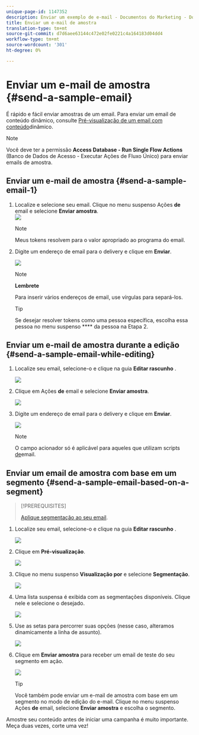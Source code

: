 ```yaml
---
unique-page-id: 1147352
description: Enviar um exemplo de e-mail - Documentos do Marketing - Documentação do produto
title: Enviar um e-mail de amostra
translation-type: tm+mt
source-git-commit: d7d6aee63144c472e02fe0221c4a164183d04dd4
workflow-type: tm+mt
source-wordcount: '301'
ht-degree: 0%

---
```



# Enviar um e-mail de amostra {#send-a-sample-email}

É rápido e fácil enviar amostras de um email. Para enviar um email de conteúdo dinâmico, consulte [Pré-visualização de um email com conteúdo](../../../../product-docs/email-marketing/general/functions-in-the-editor/preview-an-email-with-dynamic-content.md)dinâmico.

>[!NOTE]
>
>Você deve ter a permissão **Access Database - Run Single Flow Actions** (Banco de Dados de Acesso - Executar Ações de Fluxo Único) para enviar emails de amostra.

## Enviar um e-mail de amostra {#send-a-sample-email-1}

1. Localize e selecione seu email. Clique no menu suspenso Ações **de** email e selecione **Enviar amostra**.\
   ![](assets/one-281-29.jpg)

   >[!NOTE]
   >
   >Meus tokens resolvem para o valor apropriado ao programa do email.

1. Digite um endereço de email para o delivery e clique em **Enviar**.

   ![](assets/two.png)

   >[!NOTE]
   >
   >**Lembrete**
   >
   >
   >Para inserir vários endereços de email, use vírgulas para separá-los.

   >[!TIP]
   >
   >Se desejar resolver tokens como uma pessoa específica, escolha essa pessoa no menu suspenso **** da pessoa na Etapa 2.

## Enviar um e-mail de amostra durante a edição {#send-a-sample-email-while-editing}

1. Localize seu email, selecione-o e clique na guia **Editar rascunho** .

   ![](assets/three-281-29.jpg)

1. Clique em Ações **de** email e selecione **Enviar amostra**.

   ![](assets/four.png)

1. Digite um endereço de email para o delivery e clique em **Enviar**.

   ![](assets/two.png)

   >[!NOTE]
   >
   >O campo acionador só é aplicável para aqueles que utilizam scripts [de](http://developers.marketo.com/documentation/velocity-script/)email.

## Enviar um email de amostra com base em um segmento {#send-a-sample-email-based-on-a-segment}

>[!PREREQUISITES]
>
>[Aplique segmentação ao seu email](http://docs.marketo.com/display/public/DOCS/Using+Dynamic+Content+in+an+Email).

1. Localize seu email, selecione-o e clique na guia **Editar rascunho** .

   ![](assets/three-281-29.jpg)

1. Clique em **Pré-visualização**.

   ![](assets/1.png)

1. Clique no menu suspenso **Visualização por** e selecione **Segmentação**.

   ![](assets/2.png)

1. Uma lista suspensa é exibida com as segmentações disponíveis. Clique nele e selecione o desejado.

   ![](assets/3.png)

1. Use as setas para percorrer suas opções (nesse caso, alteramos dinamicamente a linha de assunto).

   ![](assets/4.png)

1. Clique em **Enviar amostra** para receber um email de teste do seu segmento em ação.

   ![](assets/5.png)

   >[!TIP]
   >
   >Você também pode enviar um e-mail de amostra com base em um segmento no modo de edição do e-mail. Clique no menu suspenso Ações **de** email, selecione **Enviar amostra** e escolha o segmento.

Amostre seu conteúdo antes de iniciar uma campanha é muito importante. Meça duas vezes, corte uma vez!
